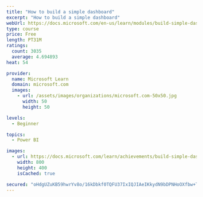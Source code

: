 ```yaml
---
title: "How to build a simple dashboard"
excerpt: "How to build a simple dashboard"
webUrl: https://docs.microsoft.com/en-us/learn/modules/build-simple-dashboard/
type: course
price: Free
length: PT31M
ratings:
  count: 3035
  average: 4.694893
heat: 54

provider:
  name: Microsoft Learn
  domain: microsoft.com
  images:
    - url: /assets/images/organizations/microsoft.com-50x50.jpg
      width: 50
      height: 50

levels:
  - Beginner

topics:
  - Power BI

images:
  - url: https://docs.microsoft.com/learn/achievements/build-simple-dashboard-social.png
    width: 800
    height: 400
    isCached: true

secured: "oHdgUZuKB59hwrYv8o/16kDbkf0TQFU37IxIQJIAeIKkydN9bDPNHoOXfbw+TTiU2nWMJ6R829j156IagYNtyLS3uprpCXo7HlS7tN5wOimma2/F0bGwGCwAgMro5gW4ropkxjixBSH5KB92irWcUHbzc/8TJfV4HTkhHBKxNHqA7liRnTKly0cPyMQDbnaIT5kDaHporfAfytFdofwvDm1l3Wnypr4Om3UzPNRmnBqSwqGS+ReiiKi5Abk8WbldM4Xu/uMe/iWitR9LtDJlQe+ec6qs+tJhRWJ16QOX/INYTSAUgmFRzqS52G7GNvb47eclSqmkua/3iiEujHepuVYn1gyh7kkd8rSO/c1z6gpjULNqLEf4uc6qncGDod7Y8gf6RNw7y/sFebE2AmIscsMPV/8q4FsTFOXKmFNi2QY=;U6s44FRJXpOMvrb4rc41Iw=="
---
```


